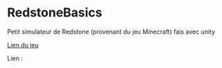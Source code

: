 # RedstoneBasics

Petit simulateur de Redstone (provenant du jeu Minecraft) fais avec unity

[Lien du jeu](https://makotache.itch.io/redstonebasics)

Lien : 
